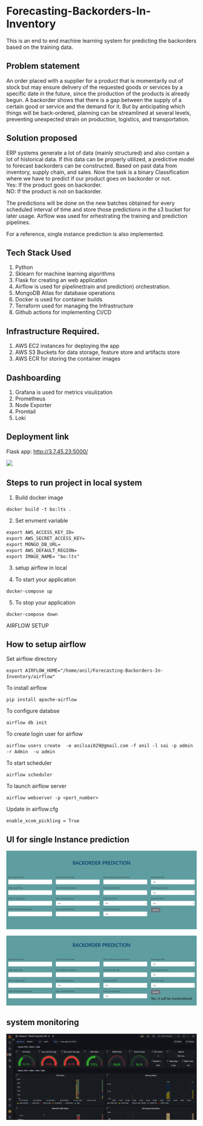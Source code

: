 # Forecasting-Backorders-In-Inventory
This is an end to end machine learning system for predicting the backorders based on the training data.

## Problem statement
An order placed with a supplier for a product that is momentarily out of stock but may ensure delivery of the requested goods or services by a specific date in the future, since the production of the products is already begun. A backorder shows that there is a gap between the supply of a certain good or service and the demand for it. But by anticipating which things will be back-ordered, planning can be streamlined at several levels, preventing unexpected strain on production, logistics, and transportation.

## Solution proposed
ERP systems generate a lot of data (mainly structured) and also contain a lot of historical data. If this data can be properly utilized, a predictive model to forecast backorders can be constructed. Based on past data from inventory, supply chain, and sales. Now the task is a binary Classification where we have to predict if our product goes on backorder or not.\
Yes: If the product goes on backorder.\
NO: If the product is not on backorder. 

The predictions will be done on the new batches obtained for every scheduled interval of time and store those predictions in the s3 bucket for later usage. Airflow was used for orhestrating the training and prediction pipelines.

For a reference, single instance prediction is also implemented.

## Tech Stack Used
1. Python
2. Sklearn for machine learning algorithms
3. Flask for creating an web application
4. Airflow is used for pipeline(train and prediction) orchestration.
5. MongoDB Atlas for database operations
6. Docker is used for container builds
7. Terraform used for managing the Infrastructure 
8. Github actions for implementing CI/CD

## Infrastructure Required.
1. AWS EC2 instances for deploying the app
2. AWS S3 Buckets for data storage, feature store and artifacts store
3. AWS ECR for storing the container images

## Dashboarding
1. Grafana is used for metrics visulization
2. Prometheus
3. Node Exporter
4. Promtail
5. Loki

## Deployment link
Flask app: http://3.7.45.23:5000/

![](https://ml-ops.org/img/mlops-phasen.jpg)
## Steps to run project in local system
1. Build docker image
```
docker build -t bo:lts .
```

2. Set envment variable
```
export AWS_ACCESS_KEY_ID=
export AWS_SECRET_ACCESS_KEY=
export MONGO_DB_URL=
export AWS_DEFAULT_REGION=
export IMAGE_NAME= "bo:lts"
```
3. setup airflow in local

4. To start your application
```
docker-compose up
```
5. To stop your application
```
docker-compose down
``` 



AIRFLOW SETUP

## How to setup airflow

Set airflow directory
```
export AIRFLOW_HOME="/home/anil/Forecasting-Backorders-In-Inventory/airflow"
```

To install airflow 
```
pip install apache-airflow
```

To configure databse
```
airflow db init
```

To create login user for airflow
```
airflow users create  -e anilsai029@gmail.com -f anil -l sai -p admin -r Admin  -u admin
```
To start scheduler
```
airflow scheduler
```
To launch airflow server
```
airflow webserver -p <port_number>
```

Update in airflow.cfg
```
enable_xcom_pickling = True
```
## UI for single Instance prediction
![](https://github.com/anilans029/Forecasting-Backorders-In-Inventory/blob/main/Documents/UI.png?raw=true)

![](https://github.com/anilans029/Forecasting-Backorders-In-Inventory/blob/main/Documents/result.png?raw=true)

## system monitoring
![](https://github.com/anilans029/Forecasting-Backorders-In-Inventory/blob/main/Documents/grafana_system_monitoring.png?raw=true)